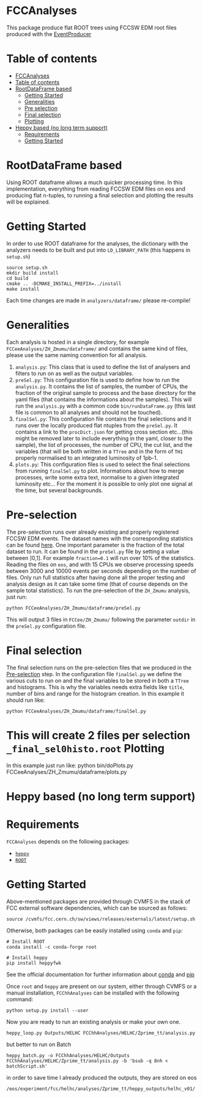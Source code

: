 FCCAnalyses
=============

This package produce flat ROOT trees using FCCSW EDM root files produced with the [EventProducer](https://github.com/HEP-FCC/EventProducer)


Table of contents
=================
  * [FCCAnalyses](#fccanalyses)
  * [Table of contents](#table-of-contents)
  * [RootDataFrame based](#rootdataframe-based)
    * [Getting Started](#getting-started)
    * [Generalities](#generalities)
    * [Pre selection](#pre-selection)
    * [Final selection](#final-selection)
    * [Plotting](#plotting)
  * [Heppy based (no long term support)](#heppy-based-no-long-term-support)
    * [Requirements](#requirements)
    * [Getting Started](#getting-started)


RootDataFrame based
=============
Using ROOT dataframe allows a much quicker processing time. In this implementation, everything from reading FCCSW EDM files on eos and producing flat n-tuples, to running a final selection and plotting the results will be explained.

Getting Started
============
In order to use ROOT dataframe for the analyses, the dictionary with the analyzers needs to be built and put into  `LD_LIBRARY_PATH` (this happens in `setup.sh`)

```
source setup.sh
mkdir build install
cd build
cmake .. -DCMAKE_INSTALL_PREFIX=../install
make install
```
Each time changes are made in ```analyzers/dataframe/``` please re-compile!

Generalities
============
Each analysis is hosted in a single directory, for example ```FCCeeAnalyses/ZH_Zmumu/dataframe/``` and contains the same kind of files, please use the same naming convention for all analysis. 

1. ```analysis.py```: This class that is used to define the list of analysers and filters to run on as well as the output variables. 
2. ```preSel.py```: This configuration file is used to define how to run the ```analysis.py```. It contains the list of samples, the number of CPUs, the fraction of the original sample to process and the base directory for the yaml files (that contains the informations about the samples). This will run the ```analysis.py``` with a common code ```bin/runDataFrame.py``` (this last file is common to all analyses and should not be touched). 
3. ```finalSel.py```: This configuration file contains the final selections and it runs over the locally produced flat ntuples from the ```preSel.py```. It contains a link to the ```procDict.json``` for getting cross section etc...(this might be removed later to include everything in the yaml, closer to the sample), the list of processes, the number of CPU, the cut list, and the variables (that will be both written in a ```TTree``` and in the form of ```TH1``` properly normalised to an integrated luminosity of 1pb-1. 
4. ```plots.py```: This configuration files is used to select the final selections from running ```finalSel.py``` to plot. Informations about how to merge processes, write some extra text, normalise to a given integrated luminosity etc... For the moment it is possible to only plot one signal at the time, but several backgrounds. 

Pre-selection
============
The pre-selection runs over already existing and properly registered FCCSW EDM events. The dataset names with the corresponding statistics can be found [here](http://fcc-physics-events.web.cern.ch/fcc-physics-events/Delphesevents_fccee_v01.php). One important parameter is the fraction of the total dataset to run. It can be found in the ```preSel.py``` file by setting a value between ]0,1]. For example ```fraction=0.1``` will run over 10% of the statistics. Reading the files on ```eos```, and with 15 CPUs we observe processing speeds between 3000 and 10000 events per seconds depending on the number of files. Only run full statistics after having done all the proper testing and analysis design as it can take some time (that of course depends on the sample total statistics). To run the pre-selection of the ```ZH_Zmumu``` analysis, just run:
```
python FCCeeAnalyses/ZH_Zmumu/dataframe/preSel.py
```
This will output 3 files in ```FCCee/ZH_Zmumu/``` following the parameter ```outdir``` in the ```preSel.py``` configuration file.


Final selection
============
The final selection runs on the pre-selection files that we produced in the [Pre-selection](#pre-selection) step. 
In the configuration file ```finalSel.py``` we define the various cuts to run on and the final variables to be stored in both a ```TTree``` and histograms. This is why the variables needs extra fields like ```title```, number of bins and range for the histogram creation.
In this example it should run like: 

```
python FCCeeAnalyses/ZH_Zmumu/dataframe/finalSel.py
```

This will create 2 files per selection ```_final_sel0histo.root```
Plotting
============
In this example just run like: python bin/doPlots.py FCCeeAnalyses/ZH_Zmumu/dataframe/plots.py

Heppy based (no long term support)
============

Requirements
============

`FCCAnalyses` depends on the following packages:

- [`heppy`](https://github.com/cbernet/heppy)
- [`ROOT`](https://github.com/root-project/root)


Getting Started
===============

Above-mentioned packages are provided through CVMFS in the stack of FCC external software dependencies, which can be sourced as follows:

```
source /cvmfs/fcc.cern.ch/sw/views/releases/externals/latest/setup.sh
```

Otherwise, both packages can be easily installed using `conda` and `pip`:

```
# Install ROOT
conda install -c conda-forge root

# Install heppy
pip install heppyfwk
```

See the official documentation for further information about [conda](https://conda.io/projects/conda/en/latest/user-guide/install/index.html) and [pip](https://pip.pypa.io/en/stable/installing/)

Once `root` and `heppy` are present on our system, either through CVMFS or a manual installation, `FCChhAnalyses` can be installed with the following command:

```
python setup.py install --user
```

Now you are ready to run an existing analysis or make your own one.

```
heppy_loop.py Outputs/HELHC FCChhAnalyses/HELHC/Zprime_tt/analysis.py
```

but better to run on Batch
```
heppy_batch.py -o FCChhAnalyses/HELHC/Outputs FCChhAnalyses/HELHC/Zprime_tt/analysis.py -b 'bsub -q 8nh < batchScript.sh'
```

in order to save time I already produced the outputs, they are stored on eos

```
/eos/experiment/fcc/helhc/analyses/Zprime_tt/heppy_outputs/helhc_v01/
```
